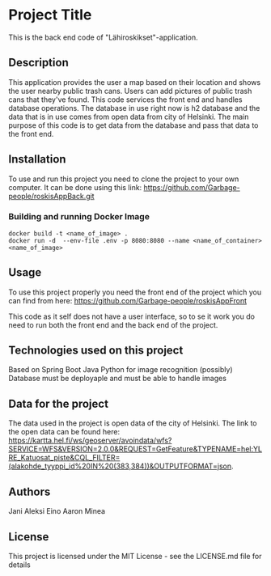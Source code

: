 # Project Title
This is the back end code of "Lähiroskikset"-application.

## Description
This application provides the user a map based on their location and shows the user nearby public trash cans. Users can add pictures of public trash cans that they've found. This code services the front end and handles database operations. The database in use right now is h2 database and the data that is in use comes from open data from city of Helsinki. The main purpose of this code is to get data from the database and pass that data to the front end.

## Installation
To use and run this project you need to clone the project to your own computer. It can be done using this link:
https://github.com/Garbage-people/roskisAppBack.git

### Building and running Docker Image
```
docker build -t <name_of_image> .
docker run -d  --env-file .env -p 8080:8080 --name <name_of_container> <name_of_image>
```

## Usage
To use this project properly you need the front end of the project which you can find from here:
https://github.com/Garbage-people/roskisAppFront

This code as it self does not have a user interface, so to se it work you do need to run both the front end and the back end of the project. 

## Technologies used on this project
Based on Spring Boot Java
Python for image recognition (possibly)
Database must be deployaple and must be able to handle images

## Data for the project
The data used in the project is open data of the city of Helsinki. The link to the open data can be found here: https://kartta.hel.fi/ws/geoserver/avoindata/wfs?SERVICE=WFS&VERSION=2.0.0&REQUEST=GetFeature&TYPENAME=hel:YLRE_Katuosat_piste&CQL_FILTER=(alakohde_tyyppi_id%20IN%20(383,384))&OUTPUTFORMAT=json.

## Authors
Jani
Aleksi
Eino
Aaron
Minea

## License
This project is licensed under the MIT License - see the LICENSE.md file for details
